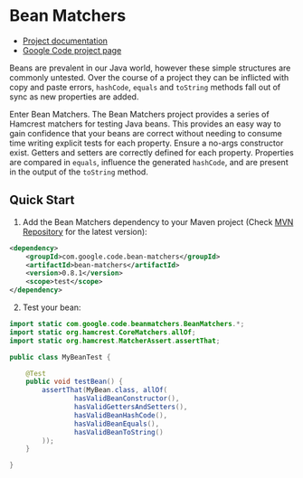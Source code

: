 Bean Matchers
=============

* [Project documentation](http://docs.bean-matchers.googlecode.com/git/index.html)
* [Google Code project page](http://code.google.com/p/bean-matchers/)

Beans are prevalent in our Java world, however these simple structures are commonly
untested. Over the course of a project they can be inflicted with copy and paste errors,
`hashCode`, `equals` and `toString` methods fall out of sync as new properties are added.

Enter Bean Matchers. The Bean Matchers project provides a series of Hamcrest matchers for
testing Java beans. This provides an easy way to gain confidence that your beans are
correct without needing to consume time writing explicit tests for each property. Ensure
a no-args constructor exist. Getters and setters are correctly defined for each property.
Properties are compared in `equals`, influence the generated `hashCode`, and are present
in the output of the `toString` method.

Quick Start
-----------

1. Add the Bean Matchers dependency to your Maven project (Check
[MVN Repository](http://mvnrepository.com/artifact/com.google.code.bean-matchers/bean-matchers)
for the latest version):
```xml
<dependency>
    <groupId>com.google.code.bean-matchers</groupId>
    <artifactId>bean-matchers</artifactId>
    <version>0.8.1</version>
    <scope>test</scope>
</dependency>
```

2. Test your bean:
```java
import static com.google.code.beanmatchers.BeanMatchers.*;
import static org.hamcrest.CoreMatchers.allOf;
import static org.hamcrest.MatcherAssert.assertThat;

public class MyBeanTest {

    @Test
    public void testBean() {
        assertThat(MyBean.class, allOf(
                hasValidBeanConstructor(),
                hasValidGettersAndSetters(),
                hasValidBeanHashCode(),
                hasValidBeanEquals(),
                hasValidBeanToString()
        ));
    }

}
```
